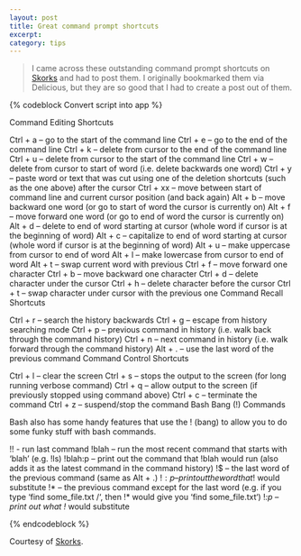 ```yaml
---
layout: post
title: Great command prompt shortcuts
excerpt:
category: tips
---
```

> I came across these outstanding command prompt shortcuts on [Skorks] and had to post them.  I originally bookmarked them via Delicious, but they are so good that I had to create a post out of them.


<!-- more -->

{% codeblock Convert script into app  %}

Command Editing Shortcuts

Ctrl + a – go to the start of the command line
Ctrl + e – go to the end of the command line
Ctrl + k – delete from cursor to the end of the command line
Ctrl + u – delete from cursor to the start of the command line
Ctrl + w – delete from cursor to start of word (i.e. delete backwards one word)
Ctrl + y – paste word or text that was cut using one of the deletion shortcuts (such as the one above) after the cursor
Ctrl + xx – move between start of command line and current cursor position (and back again)
Alt + b – move backward one word (or go to start of word the cursor is currently on)
Alt + f – move forward one word (or go to end of word the cursor is currently on)
Alt + d – delete to end of word starting at cursor (whole word if cursor is at the beginning of word)
Alt + c – capitalize to end of word starting at cursor (whole word if cursor is at the beginning of word)
Alt + u – make uppercase from cursor to end of word
Alt + l – make lowercase from cursor to end of word
Alt + t – swap current word with previous
Ctrl + f – move forward one character
Ctrl + b – move backward one character
Ctrl + d – delete character under the cursor
Ctrl + h – delete character before the cursor
Ctrl + t – swap character under cursor with the previous one
Command Recall Shortcuts

Ctrl + r – search the history backwards
Ctrl + g – escape from history searching mode
Ctrl + p – previous command in history (i.e. walk back through the command history)
Ctrl + n – next command in history (i.e. walk forward through the command history)
Alt + . – use the last word of the previous command
Command Control Shortcuts

Ctrl + l – clear the screen
Ctrl + s – stops the output to the screen (for long running verbose command)
Ctrl + q – allow output to the screen (if previously stopped using command above)
Ctrl + c – terminate the command
Ctrl + z – suspend/stop the command
Bash Bang (!) Commands

Bash also has some handy features that use the ! (bang) to allow you to do some funky stuff with bash commands.

!! - run last command
!blah – run the most recent command that starts with ‘blah’ (e.g. !ls)
!blah:p – print out the command that !blah would run (also adds it as the latest command in the command history)
!$ – the last word of the previous command (same as Alt + .)
!$:p – print out the word that !$ would substitute
!* – the previous command except for the last word (e.g. if you type ‘find some_file.txt /‘, then !* would give you ‘find some_file.txt‘)
!*:p – print out what !* would substitute

{% endcodeblock %}

Courtesy of [Skorks].

[Skorks]:http://www.skorks.com/2009/09/bash-shortcuts-for-maximum-productivity/


